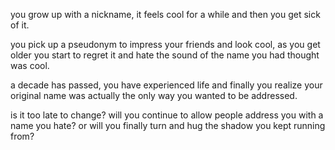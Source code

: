 you grow up with a nickname, it feels cool for a while and then you get sick of it. 

you pick up a pseudonym to impress your friends and look cool, as you get older you start to regret it and hate the sound of the name you had thought was cool. 

a decade has passed, you have experienced life and finally you realize your original name was actually the only way you wanted to be addressed. 

is it too late to change? will you continue to allow people address you with a name you hate? or will you finally turn and hug the shadow you kept running from?